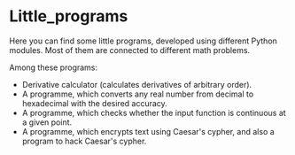 # Little_programs

Here you can find some little programs, developed using different Python modules. Most of them are connected to different math problems.

Among these programs:
* Derivative calculator (calculates derivatives of arbitrary order).
* A programme, which converts any real number from decimal to hexadecimal with the desired accuracy.
* A programme, which checks whether the input function is continuous at a given point.
* A programme, which encrypts text using Caesar's cypher, and also a program to hack Caesar's cypher.
